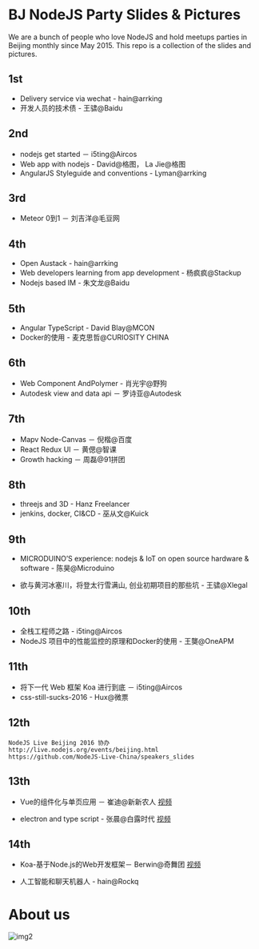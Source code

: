 # BJ NodeJS Party Slides & Pictures

We are a bunch of people who love NodeJS and hold meetups parties in Beijing monthly since May 2015.
This repo is a collection of the slides and pictures.

## 1st
* Delivery service via wechat - hain@arrking
* 开发人员的技术债 - 王骕@Baidu

## 2nd
* nodejs get started － i5ting@Aircos
* Web app with nodejs - David@格图， La Jie@格图
* AngularJS Styleguide and conventions - Lyman@arrking

## 3rd
* Meteor 0到1 － 刘吉洋@毛豆网

## 4th
* Open Austack - hain@arrking
* Web developers learning from app development - 杨疯疯@Stackup
* Nodejs based IM - 朱文龙@Baidu

## 5th
* Angular TypeScript - David Blay@MCON
* Docker的使用 - 麦克思哲@CURIOSITY CHINA

## 6th
* Web Component AndPolymer - 肖光宇@野狗
* Autodesk view and data api － 罗诗亚@Autodesk

## 7th
* Mapv Node-Canvas － 倪楷@百度
* React Redux UI － 黄偲@智课
* Growth hacking － 周磊@91拼团

## 8th
* threejs and 3D - Hanz Freelancer
* jenkins, docker, CI&CD - 巫从文@Kuick

## 9th
* MICRODUINO’S experience: nodejs & IoT on open source hardware & software - 陈昊@Microduino

* 欲与黄河冰塞川，将登太行雪满山, 创业初期项目的那些坑 - 王骕@Xlegal


## 10th
* 全栈工程师之路 - i5ting@Aircos
* NodeJS 项目中的性能监控的原理和Docker的使用 - 王龑@OneAPM

## 11th
* 将下一代 Web 框架 Koa 进行到底 － i5ting@Aircos
* css-still-sucks-2016 - Hux@微票

## 12th
```
NodeJS Live Beijing 2016 协办
http://live.nodejs.org/events/beijing.html
https://github.com/NodeJS-Live-China/speakers_slides
```

## 13th
* Vue的组件化与单页应用 － 崔迪@新新农人
[视频](http://v.qq.com/x/page/v0312d6aj66.html)

* electron and type script - 张晨@白露时代
[视频](http://v.qq.com/x/page/q0312c7tc4d.html)


## 14th
* Koa-基于Node.js的Web开发框架－ Berwin@奇舞团
[视频](http://v.qq.com/x/page/r03189i79bj.html)

* 人工智能和聊天机器人 - hain@Rockq


# About us

![img2](http://7xkeqi.com1.z0.glb.clouddn.com/nodeparty/poster-20160616/poster_M.png)
